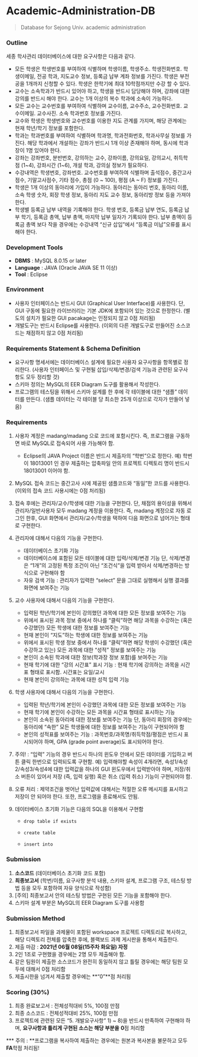 # Academic-Administration-DB
> Database for Sejong Univ. academic administration



### Outline

세종 학사관리 데이터베이스에 대한 요구사항은 다음과 같다.

- 모든 학생은 학생번호를 부여하여 식별하며 학생이름, 학생주소. 학생전화번호. 학생이메일, 전공 학과, 지도교수 정보, 등록금 납부 계좌 정보를 가진다. 학생은 부전공을 1개까지 신청할 수 있다. 학생은 한학기에 최대 10학점까지만 수강 할 수 있다.
- 교수는 소속학과가 반드시 있어야 하고, 학생을 반드시 담당해야 하며, 강좌에 대한 강의를 반드시 해야 한다. 교수는 1개 이상의 복수 학과에 소속이 가능하다.
- 모든 교수는 교수번호를 부여하여 식별하며 교수이름, 교수주소, 교수전화번호. 교수이메일. 교수사진. 소속 학과번호 정보를 가진다.
- 교수와 학생은 학생번호와 교수번호를 이용한 지도 관계를 가지며, 해당 관계에는 현재 학년/학기 정보를 포함한다.
- 학과는 학과번호를 부여하여 식별하며 학과명, 학과전화번호, 학과사무실 정보를 가진다. 해당 학과에서 개설하는 강좌가 반드시 1개 이상 존재해야 하며, 동시에 학과장이 1명 있어야 한다.
- 강좌는 강좌번호, 분반번호, 강의하는 교수, 강좌이름, 강의요일, 강의교시, 취득학점 (1~4), 강좌시간 (1~6), 개설 학과, 강의실 정보가 필요하다.
- 수강내역은 학생번호, 강좌번호. 교수번호를 부여하여 식별하며 출석점수, 중간고사점수, 기말고사점수, 기타 점수, 총점 (0 ~ 100), 평점 (A ~ F) 정보를 가진다.
- 학생은 1개 이상의 동아리에 가입이 가능하다. 동아리는 동아리 번호, 동아리 이름, 소속 학생 숫자, 회장 학생 정보, 동아리 지도 교수 정보, 동아리방 정보 등을 가져야 한다.
- 학생별 등록금 납부 내역을 기록해야 한다. 학생 번호, 등록금 납부 연도, 등록금 납부 학기, 등록금 총액, 납부 총액, 마지막 납부 일자가 기록되야 한다. 납부 총액이 등록금 총액 보다 작을 경우에는 수강내역 “신규 삽입”에서 “등록금 미납”오류를 표시해야 한다.



### Development Tools

- **DBMS** : MySQL 8.0.15 or later
- **Language** : JAVA (Oracle JAVA SE 11 이상)
- **Tool** : Eclipse

 

### Environment

- 사용자 인터페이스는 반드시 GUI (Graphical User Interface)를 사용한다. 단, GUI 구동에 필요한 라이브러리는 기본 JDK에 포함되어 있는 것으로 한정한다. (별도의 설치가 필요한 GUI pacakage는 인정되지 않고 0점 처리됨)
- 개발도구는 반드시 Eclipse를 사용한다. (이외의 다른 개발도구로 만들어진 소스코드는 채점하지 않고 0점 처리됨)

 

### Requirements Statement & Schema Definition

- 요구사항 명세서에는 데이터베이스 설계에 필요한 사용자 요구사항을 항목별로 정리한다. (사용자 인터페이스 및 구현될 삽입/삭제/변경/검색 기능과 관련된 요구사항도 모두 정리할 것)
- 스키마 정의는 MySQL의 EER Diagram 도구를 활용해서 작성한다.
- 프로그램의 테스팅을 위해서 스키마 설계를 한 후에 각 테이블에 대한 “샘플” 데이터를 만든다. (샘플 데이터는 각 테이블 당 최소한 25개 이상으로 각자가 만들어 넣음)

 

### Requirements

1. 사용자 계정은 madang/madang 으로 코드에 포함시킨다. 즉, 프로그램을 구동하면 바로 MySQL로 접속되어 사용 가능해야 함.
   - Eclipse의 JAVA Project 이름은 반드시 제출자의 “학번”으로 정한다.
     예) 학번이 18013001 인 경우 제출하는 압축파일 안의 프로젝트 디렉토리 명이 반드시 18013001 이어야 함.

2. MySQL 접속 코드는 중간고사 시에 제공된 샘플코드와 “동일”한 코드를 사용한다. (이외의 접속 코드 사용시에는 0점 처리됨)

3. 접속 후에는 관리자/교수/학생에 대한 기능을 구현한다. 단, 채점의 용이성을 위해서 관리자/일반사용자 모두 madang 계정을 이용한다. 즉, madang 계정으로 자동 로그인 한후, GUI 화면에서 관리자/교수/학생을 택하여 다음 화면으로 넘어가는 형태로 구현한다.

4. 관리자에 대해서 다음의 기능을 구현한다.
   - 데이터베이스 초기화 기능
   - 데이터베이스에 포함된 모든 테이블에 대한 입력/삭제/변경 기능
     단, 삭제/변경은 “1개”의 고정된 특정 조건이 아닌 “조건식”을 입력 받아서 삭제/변경하는 방식으로 구현해야 함
   - 자유 검색 기능 : 관리자가 입력한 “select” 문을 그대로 실행해서 실행 결과를 화면에 보여주는 기능

5. 교수 사용자에 대해서 다음의 기능을 구현한다.
   - 입력된 학년/학기에 본인이 강의했던 과목에 대한 모든 정보를 보여주는 기능
   - 위에서 표시된 과목 정보 중에서 하나를 “클릭”하면 해당 과목을 수강하는 (혹은 수강했던) 모든 학생에 대한 정보를 보여주는 기능
   - 현재 본인이 “지도”하는 학생에 대한 정보를 보여주는 기능
   - 위에서 표시된 학생 정보 중에서 하나를 “클릭”하면 해당 학생이 수강했던 (혹은 수강하고 있는) 모든 과목에 대한 “성적” 정보를 보여주는 기능
   - 본인이 소속된 학과에 대한 정보(학과장 정보 포함)를 보여주는 기능
   - 현재 학기에 대한 “강의 시간표” 표시 기능 : 현재 학기에 강의하는 과목을 시간표 형태로 표시함. 시간표는 요일/교시
   - 현재 본인이 강의하는 과목에 대한 성적 입력 기능

6. 학생 사용자에 대해서 다음의 기능을 구현한다.
   - 입력된 학년/학기에 본인이 수강했던 과목에 대한 모든 정보를 보여주는 기능
   - 현재 학기에 본인이 수강하는 모든 과목을 시간표 형태로 표시하는 기능
   - 본인이 소속된 동아리에 대한 정보를 보여주는 기능
     단, 동아리 회장의 경우에는 동아리에 “속한” 모든 학생들에 대한 정보를 보여주는 기능이 구현되어야 함
   - 본인의 성적표를 보여주는 기능 : 과목번호/과목명/취득학점/평점은 반드시 표시되어야 하며, GPA (grade point average)도 표시되어야 한다.

7. 주의! : “입력” 기능의 경우 반드시 하나의 윈도우 안에서 모든 데이터를 기입하고 버튼 클릭 한번으로 입력되도록 구현함.
   예) 입력해야할 속성이 4개라면, 속성1/속성2/속성3/속성4에 대한 입력값을 하나의 GUI 윈도우에서 입력받아야 하며, 저장/취소 버튼이 있어서 저장 (즉, 입력 실행) 혹은 취소 (입력 취소) 기능이 구현되어야 함.

8. 오류 처리 : 제약조건을 벗어난 입력값에 대해서는 적절한 오류 메시지를 표시하고 저장이 안 되어야 한다. 또한, 프로그램을 종료해서도 안됨.

9. 데이터베이스 초기화 기능은 다음의 SQL을 이용해서 구현함

   - `drop table if exists`

   - `create table`
   - `insert into`

 

### Submission

1. **소스코드** (데이터베이스 초기화 코드 포함)
2. **최종보고서** (학번/이름, 요구사항 분석 내용, 스키마 설계, 프로그램 구조, 테스팅 방법 등을 모두 포함하여 자유 양식으로 작성함)
3. [주의] 최종보고서 안의 테스팅 방법은 구현된 모든 기능을 포함해야 한다.
4. 스키마 설계 부분은 MySQL의 EER Diagram 도구를 사용함

 

### Submission Method

1. 최종보고서 파일을 과제물이 포함된 workspace 프로젝트 디렉토리로 복사하고, 해당 디렉토리 전체를 압축한 후에, 블랙보드 과제 게시판을 통해서 제출한다.
2. 제출 마감 : **2021년 06월 08일(15주차 화요일) 자정**
3. 2인 1조로 구현했을 경우에는 2명 모두 제출해야 함.
4. 같은 팀원이 제출한 소스코드가 완전히 동일하지 않고 틀릴 경우에는 해당 팀원 모두에 대해서 0점 처리함
5. 제출시한을 넘겨서 제출할 경우에는 **“0”**점 처리됨

 

### Scoring (30%)

1. 최종 완료보고서 : 전체성적대비 5%, 100점 만점
2. 최종 소스코드 : 전체성적대비 25%, 100점 만점
3. 프로젝트에 관련된 모든 “5. 개발요구사항” 1) ~ 8)을 반드시 만족하여 구현해야 하며, **요구사항과 틀리게 구현된 소스는 해당 부분을** **0**점 처리함

 

*** 주의 : **프로그램을 복사하여 제출하는 경우에는 원본과 복사본을 불문하고 모두 **FA**학점 처리됨!

